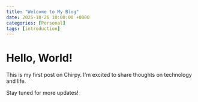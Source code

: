 ```yaml
---
title: "Welcome to My Blog"
date: 2025-10-26 10:00:00 +0000
categories: [Personal]
tags: [introduction]
---
```


# Hello, World!

This is my first post on Chirpy. I'm excited to share thoughts on technology and life.

Stay tuned for more updates!

